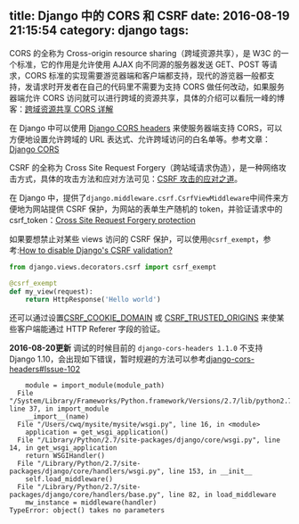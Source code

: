 title: Django 中的 CORS 和 CSRF
date: 2016-08-19 21:15:54
category: django
tags:
---

CORS 的全称为 Cross-origin resource sharing（跨域资源共享），是 W3C 的一个标准，它的作用是允许使用 AJAX 向不同源的服务器发送 GET、POST 等请求，CORS 标准的实现需要游览器端和客户端都支持，现代的游览器一般都支持，发请求时开发者在自己的代码里不需要为支持 CORS 做任何改动，如果服务器端允许 CORS 访问就可以进行跨域的资源共享，具体的介绍可以看阮一峰的博客：[跨域资源共享 CORS 详解](http://www.ruanyifeng.com/blog/2016/04/cors.html)

在 Django 中可以使用 [Django CORS headers](https://github.com/ottoyiu/django-cors-headers) 来使服务器端支持 CORS，可以方便地设置允许跨域的 URL 表达式、允许跨域访问的白名单等。参考文章：[Django CORS](http://www.vinta.com.br/blog/2015/django-cors/)

CSRF 的全称为 Cross Site Request Forgery（跨站域请求伪造），是一种网络攻击方式，具体的攻击方法和应对方法可见：[CSRF 攻击的应对之道](http://www.ibm.com/developerworks/cn/web/1102_niugang_csrf/)。

在 Django 中，提供了`django.middleware.csrf.CsrfViewMiddleware`中间件来方便地为网站提供 CSRF 保护，为网站的表单生产随机的 token，并验证请求中的 csrf_token：[Cross Site Request Forgery protection](https://docs.djangoproject.com/en/1.10/ref/csrf/)

如果要想禁止对某些 views 访问的 CSRF 保护，可以使用`@csrf_exempt`，参考:[How to disable Django's CSRF validation?](http://stackoverflow.com/questions/16458166/how-to-disable-djangos-csrf-validation)
```python
from django.views.decorators.csrf import csrf_exempt

@csrf_exempt
def my_view(request):
    return HttpResponse('Hello world')
```

还可以通过设置[CSRF_COOKIE_DOMAIN](https://docs.djangoproject.com/en/1.10/ref/settings/#csrf-cookie-domain) 或 [CSRF_TRUSTED_ORIGINS](https://docs.djangoproject.com/en/1.10/ref/settings/#csrf-trusted-origins) 来使某些客户端能通过 HTTP Referer 字段的验证。

**2016-08-20更新**
调试的时候目前的 `django-cors-headers 1.1.0` 不支持 Django 1.10，会出现如下错误，暂时规避的方法可以参考[django-cors-headers#Issue-102](https://github.com/ottoyiu/django-cors-headers/issues/102)
```
    module = import_module(module_path)
  File "/System/Library/Frameworks/Python.framework/Versions/2.7/lib/python2.7/importlib/__init__.py", line 37, in import_module
    __import__(name)
  File "/Users/cwq/mysite/mysite/wsgi.py", line 16, in <module>
    application = get_wsgi_application()
  File "/Library/Python/2.7/site-packages/django/core/wsgi.py", line 14, in get_wsgi_application
    return WSGIHandler()
  File "/Library/Python/2.7/site-packages/django/core/handlers/wsgi.py", line 153, in __init__
    self.load_middleware()
  File "/Library/Python/2.7/site-packages/django/core/handlers/base.py", line 82, in load_middleware
    mw_instance = middleware(handler)
TypeError: object() takes no parameters
```
